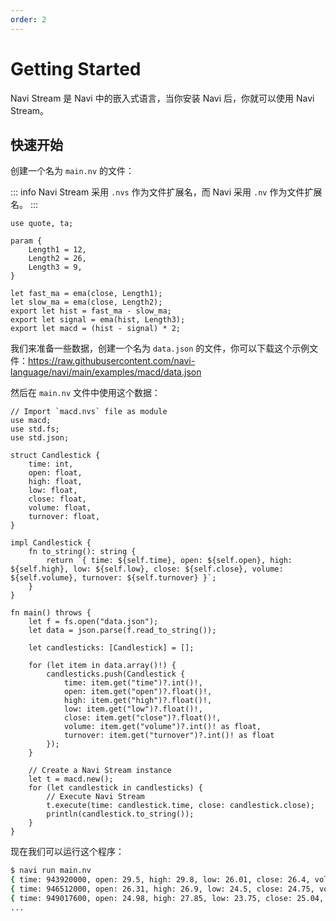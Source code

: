 ```yaml
---
order: 2
---
```


# Getting Started

Navi Stream 是 Navi 中的嵌入式语言，当你安装 Navi 后，你就可以使用 Navi Stream。

## 快速开始

创建一个名为 `main.nv` 的文件：

::: info
Navi Stream 采用 `.nvs` 作为文件扩展名，而 Navi 采用 `.nv` 作为文件扩展名。
:::

```nvs
use quote, ta;

param {
    Length1 = 12,
    Length2 = 26,
    Length3 = 9,
}

let fast_ma = ema(close, Length1);
let slow_ma = ema(close, Length2);
export let hist = fast_ma - slow_ma;
export let signal = ema(hist, Length3);
export let macd = (hist - signal) * 2;
```

我们来准备一些数据，创建一个名为 `data.json` 的文件，你可以下载这个示例文件：https://raw.githubusercontent.com/navi-language/navi/main/examples/macd/data.json

然后在 `main.nv` 文件中使用这个数据：

```nv, no_run
// Import `macd.nvs` file as module
use macd;
use std.fs;
use std.json;

struct Candlestick {
    time: int,
    open: float,
    high: float,
    low: float,
    close: float,
    volume: float,
    turnover: float,
}

impl Candlestick {
    fn to_string(): string {
        return `{ time: ${self.time}, open: ${self.open}, high: ${self.high}, low: ${self.low}, close: ${self.close}, volume: ${self.volume}, turnover: ${self.turnover} }`;
    }
}

fn main() throws {
    let f = fs.open("data.json");
    let data = json.parse(f.read_to_string());

    let candlesticks: [Candlestick] = [];

    for (let item in data.array()!) {
        candlesticks.push(Candlestick {
            time: item.get("time")?.int()!,
            open: item.get("open")?.float()!,
            high: item.get("high")?.float()!,
            low: item.get("low")?.float()!,
            close: item.get("close")?.float()!,
            volume: item.get("volume")?.int()! as float,
            turnover: item.get("turnover")?.int()! as float
        });
    }

    // Create a Navi Stream instance
    let t = macd.new();
    for (let candlestick in candlesticks) {
        // Execute Navi Stream
        t.execute(time: candlestick.time, close: candlestick.close);
        println(candlestick.to_string());
    }
}

```

现在我们可以运行这个程序：

```bash
$ navi run main.nv
{ time: 943920000, open: 29.5, high: 29.8, low: 26.01, close: 26.4, volume: 3040519, turnover: 8408718336 }
{ time: 946512000, open: 26.31, high: 26.9, low: 24.5, close: 24.75, volume: 736270, turnover: 1889136896 }
{ time: 949017600, open: 24.98, high: 27.85, low: 23.75, close: 25.04, volume: 1965104, turnover: 4966612480 }
...
```
